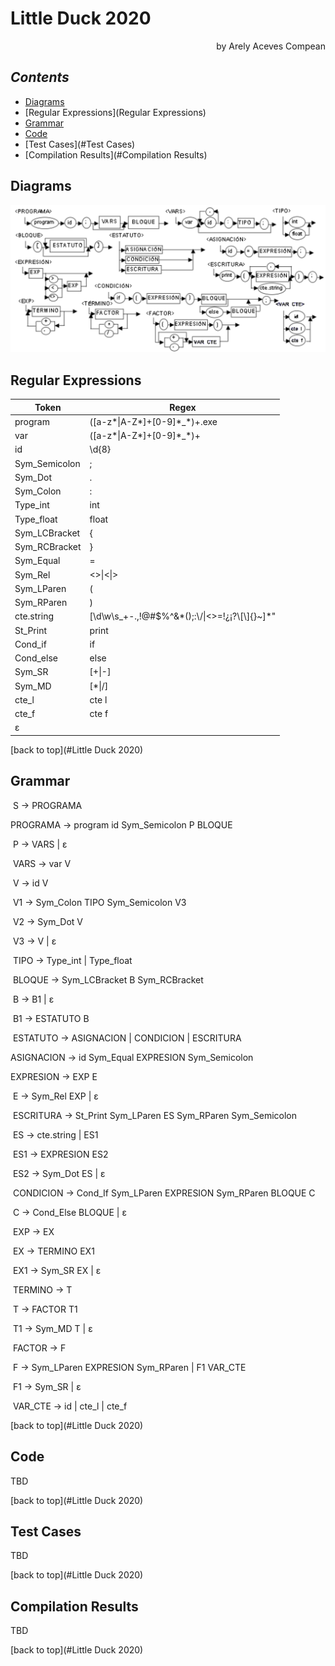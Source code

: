 # Little Duck 2020
<div style="text-align: right"> by Arely Aceves Compean </div>

## *Contents*

* [Diagrams](#Diagrams)
* [Regular Expressions](Regular Expressions)
* [Grammar](#Grammar)
* [Code](#Code)
* [Test Cases](#Test Cases)
* [Compilation Results](#Compilation Results)

## Diagrams

![](LittleDuck.png)

## Regular Expressions

| Token         | Regex                                              |
| ------------- | -------------------------------------------------- |
| program       | ([a-z\*\|A-Z\*]+[0-9]\*_\*)+.exe                   |
| var           | ([a-z\*\|A-Z\*]+[0-9]\*_\*)+                       |
| id            | \d{8}                                              |
| Sym_Semicolon | ;                                                  |
| Sym_Dot       | .                                                  |
| Sym_Colon     | :                                                  |
| Type_int      | int                                                |
| Type_float    | float                                              |
| Sym_LCBracket | {                                                  |
| Sym_RCBracket | }                                                  |
| Sym_Equal     | =                                                  |
| Sym_Rel       | <>\|<\|>                                           |
| Sym_LParen    | (                                                  |
| Sym_RParen    | )                                                  |
| cte.string    | [\d\w\s_+-.,!@#$%^&\*();:\\\/\|<>=!¿¡?\\[\\]{}~]*" |
| St_Print      | print                                              |
| Cond_if       | if                                                 |
| Cond_else     | else                                               |
| Sym_SR        | [+\|-]                                             |
| Sym_MD        | [*\|/]                                             |
| cte_l         | cte l                                              |
| cte_f         | cte f                                              |
| ε             |                                                    |

[back to top](#Little Duck 2020)

## Grammar

​                   S -> PROGRAMA

PROGRAMA -> program id Sym_Semicolon P BLOQUE

​                   P -> VARS | ε

​            VARS -> var V

​                   V -> id V

​                 V1 -> Sym_Colon TIPO Sym_Semicolon V3

​                 V2 -> Sym_Dot V

​                 V3 -> V | ε

​              TIPO -> Type_int | Type_float

​       BLOQUE -> Sym_LCBracket B Sym_RCBracket

​                    B -> B1 | ε

​                  B1 -> ESTATUTO B

​    ESTATUTO -> ASIGNACION | CONDICION | ESCRITURA

ASIGNACION -> id Sym_Equal EXPRESION Sym_Semicolon

   EXPRESION -> EXP E

​                     E -> Sym_Rel EXP | ε

​     ESCRITURA -> St_Print Sym_LParen ES Sym_RParen Sym_Semicolon

​                     ES -> cte.string | ES1

​                    ES1 -> EXPRESION ES2

​                    ES2 -> Sym_Dot ES | ε

​     CONDICION -> Cond_If Sym_LParen EXPRESION Sym_RParen BLOQUE C

​                        C -> Cond_Else BLOQUE | ε

​                     EXP -> EX

​                       EX -> TERMINO EX1

​                     EX1 -> Sym_SR EX | ε

​           TERMINO -> T

​                          T -> FACTOR T1

​                        T1 -> Sym_MD T | ε

​              FACTOR -> F

​                          F -> Sym_LParen EXPRESION Sym_RParen | F1 VAR_CTE

​                        F1 -> Sym_SR | ε

​             VAR_CTE -> id | cte_l | cte_f

[back to top](#Little Duck 2020)

## Code
TBD

[back to top](#Little Duck 2020)

## Test Cases
TBD

[back to top](#Little Duck 2020)

## Compilation Results
TBD

[back to top](#Little Duck 2020)
